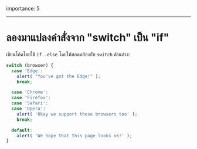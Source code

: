importance: 5

---

# ลองมาแปลงคำสั่งจาก "switch" เป็น "if"

เขียนโค้ดโดยใช้ `if..else` โดยให้สอดคล้องกับ `switch` ด้านล่าง:

```js
switch (browser) {
  case 'Edge':
    alert( "You've got the Edge!" );
    break;

  case 'Chrome':
  case 'Firefox':
  case 'Safari':
  case 'Opera':
    alert( 'Okay we support these browsers too' );
    break;

  default:
    alert( 'We hope that this page looks ok!' );
}
```

